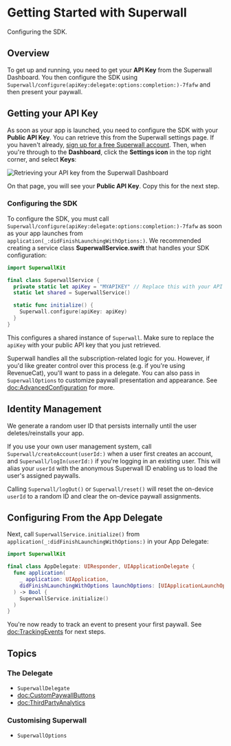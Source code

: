 # Getting Started with Superwall

Configuring the SDK.

## Overview

To get up and running, you need to get your **API Key** from the Superwall Dashboard. You then configure the SDK using ``Superwall/configure(apiKey:delegate:options:completion:)-7fafw`` and then present your paywall.

## Getting your API Key

As soon as your app is launched, you need to configure the SDK with your **Public API Key**. You can retrieve this from the Superwall settings page.
If you haven't already, [sign up for a free Superwall account](https://superwall.com/sign-up). Then, when you're through to the **Dashboard**, click the **Settings icon** in the top right corner, and select **Keys**:

![Retrieving your API key from the Superwall Dashboard](apiKey.png)

On that page, you will see your **Public API Key**. Copy this for the next step.

### Configuring the SDK

To configure the SDK, you must call ``Superwall/configure(apiKey:delegate:options:completion:)-7fafw`` as soon as your app launches from `application(_:didFinishLaunchingWithOptions:)`. We recommended creating a service class **SuperwallService.swift** that handles your SDK configuration:

```swift
import SuperwallKit

final class SuperwallService {
  private static let apiKey = "MYAPIKEY" // Replace this with your API Key
  static let shared = SuperwallService()

  static func initialize() {
    Superwall.configure(apiKey: apiKey)
  }
}
```

This configures a shared instance of ``Superwall``. Make sure to replace the `apiKey` with your public API key that you just retrieved.

Superwall handles all the subscription-related logic for you. However, if you'd like greater control over this process (e.g. if you're using RevenueCat), you'll want to pass in a delegate. You can also pass in ``SuperwallOptions`` to customize paywall presentation and appearance. See <doc:AdvancedConfiguration> for more.

## Identity Management

We generate a random user ID that persists internally until the user deletes/reinstalls your app.

If you use your own user management system, call ``Superwall/createAccount(userId:)`` when a user first creates an account, and ``Superwall/logIn(userId:)`` if you're logging in an existing user. This will alias your `userId` with the anonymous Superwall ID enabling us to load the user's assigned paywalls.

Calling ``Superwall/logOut()`` or ``Superwall/reset()`` will reset the on-device `userId` to a random ID and clear the on-device paywall assignments.

## Configuring From the App Delegate

Next, call `SuperwallService.initialize()` from `application(_:didFinishLaunchingWithOptions:)` in your App Delegate:

```swift
import SuperwallKit

final class AppDelegate: UIResponder, UIApplicationDelegate {
  func application(
    _ application: UIApplication, 
    didFinishLaunchingWithOptions launchOptions: [UIApplicationLaunchOptionsKey: Any]?
  ) -> Bool {
    SuperwallService.initialize()
  )
}
```

You're now ready to track an event to present your first paywall. See <doc:TrackingEvents> for next steps.

## Topics

### The Delegate
- ``SuperwallDelegate``
- <doc:CustomPaywallButtons>
- <doc:ThirdPartyAnalytics>

### Customising Superwall
- ``SuperwallOptions``
